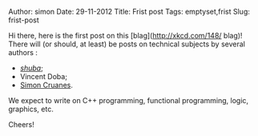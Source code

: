 Author: simon
Date: 29-11-2012
Title: Frist post
Tags: emptyset,frist
Slug: frist-post

Hi there, here is the first post on this [blag](http://xkcd.com/148/ blag)! There will (or should, at least) be posts on technical
subjects by several authors : 

- [_shuba_](http://shuba.cedeela.fr/);
- Vincent Doba;
- [Simon Cruanes](http://cedeela.fr/~simon/).

We expect to write on C++ programming, functional programming, logic, graphics, etc.

Cheers!
